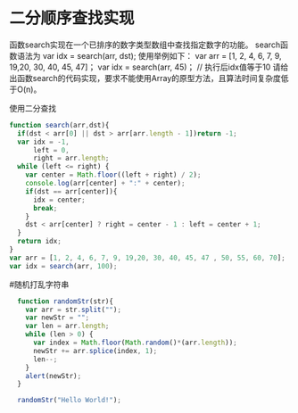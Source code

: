# 二分顺序查找实现

函数search实现在一个已排序的数字类型数组中查找指定数字的功能。
search函数语法为
var idx = search(arr, dst);
使用举例如下： 
var arr = [1, 2, 4, 6, 7, 9, 19,20, 30, 40, 45, 47]；
var idx = search(arr, 45)； // 执行后idx值等于10
请给出函数search的代码实现，要求不能使用Array的原型方法，且算法时间复杂度低于O(n)。


使用二分查找
```javascript
function search(arr,dst){
  if(dst < arr[0] || dst > arr[arr.length - 1])return -1;
  var idx = -1,
      left = 0,
      right = arr.length;
  while (left <= right) {
    var center = Math.floor((left + right) / 2);
    console.log(arr[center] + ":" + center);
    if(dst == arr[center]){
      idx = center;
      break;
    }
    dst < arr[center] ? right = center - 1 : left = center + 1;
  }
  return idx;
}
var arr = [1, 2, 4, 6, 7, 9, 19,20, 30, 40, 45, 47 , 50, 55, 60, 70];
var idx = search(arr, 100);
```
#随机打乱字符串
```javascript
  function randomStr(str){
    var arr = str.split("");
    var newStr = "";
    var len = arr.length;
    while (len > 0) {
      var index = Math.floor(Math.random()*(arr.length));
      newStr += arr.splice(index, 1);
      len--;
    }
    alert(newStr);
  }

  randomStr("Hello World!");
  ```

